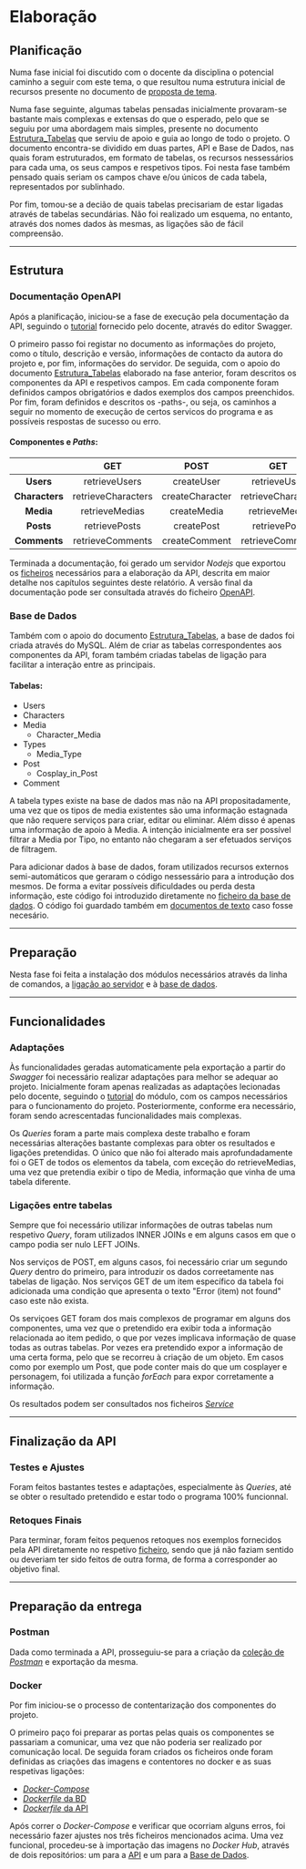 # Elaboração

## Planificação
Numa fase inicial foi discutido com o docente da disciplina o potencial caminho a seguir com este tema, o que resultou numa estrutura inicial de recursos presente no documento de [proposta de tema](https://github.com/inf24dw1g09/DW-Avaliacao-Final/blob/main/Documentos%20de%20Apoio/DWI_A06927_CamilaOlim_AvaliacaoFinal_Proposta.pdf). 

Numa fase seguinte, algumas tabelas pensadas inicialmente provaram-se bastante mais complexas e extensas do que o esperado, pelo que se seguiu por uma abordagem mais simples, presente no documento [Estrutura_Tabelas](https://github.com/inf24dw1g09/DW-Avaliacao-Final/blob/Parte-2/Documentos%20de%20apoio/Estrutura_Tabelas.pdf) que serviu de apoio e guia ao longo de todo o projeto. O documento encontra-se dividido em duas partes, API e Base de Dados, nas quais foram estruturados, em formato de tabelas, os recursos nessessários para cada uma, os seus campos e respetivos tipos. Foi nesta fase também pensado quais seriam os campos chave e/ou únicos de cada tabela, representados por sublinhado.

Por fim, tomou-se a decião de quais tabelas precisariam de estar ligadas através de tabelas secundárias. Não foi realizado um esquema, no entanto, através dos nomes dados às mesmas, as ligações são de fácil compreensão. 

---

## Estrutura
### Documentação OpenAPI
Após a planificação, iniciou-se a fase de execução pela documentação da API, seguindo o [tutorial](https://moodle.maieutica.pt/pluginfile.php/236631/mod_resource/content/2/INF-DW1-02_OpenAPI3.0.pdf) fornecido pelo docente, através do editor Swagger.

O primeiro passo foi registar no documento as informações do projeto, como o título, descrição e versão, informações de contacto da autora do projeto e, por fim, informações do servidor. De seguida, com o apoio do documento [Estrutura_Tabelas](https://github.com/inf24dw1g09/DW-Avaliacao-Final/blob/Parte-2/Documentos%20de%20apoio/Estrutura_Tabelas.pdf) elaborado na fase anterior, foram descritos os componentes da API e respetivos campos. Em cada componente foram definidos campos obrigatórios e dados exemplos dos campos preenchidos. Por fim, foram definidos e descritos os -paths-, ou seja, os caminhos a seguir no momento de execução de certos servicos do programa e as possíveis respostas de sucesso ou erro.

#### Componentes e _Paths_:  
|  | GET | POST | GET | PUT | DELETE |   
| :----: | :----: | :----: | :----: | :----: | :----: | 
| **Users** | retrieveUsers | createUser | retrieveUser | updateUser | deleteUser |
| **Characters** | retrieveCharacters | createCharacter | retrieveCharacter | updateCharacter | deleteCharacter |
| **Media** | retrieveMedias | createMedia | retrieveMedia | updateMedia | deleteMedia |
| **Posts** | retrievePosts | createPost | retrievePost | updatePost | deletePost |
| **Comments** | retrieveComments | createComment | retrieveComment | updateComment | deleteComment |  

Terminada a documentação, foi gerado um servidor _Nodejs_ que exportou os [ficheiros]([https://github.com/inf24dw1g09/DW-Avaliacao-Final/tree/src](https://github.com/inf24dw1g09/DW-Avaliacao-Final/tree/Parte-2/src)) necessários para a elaboração da API, descrita em maior detalhe nos capítulos seguintes deste relatório. A versão final da documentação pode ser consultada através do ficheiro [OpenAPI](https://github.com/inf24dw1g09/DW-Avaliacao-Final/blob/Parte-2/src/api/openapi.yaml).

### Base de Dados
Também com o apoio do documento [Estrutura_Tabelas](https://github.com/inf24dw1g09/DW-Avaliacao-Final/blob/Parte-2/Documentos%20de%20apoio/Estrutura_Tabelas.pdf), a base de dados foi criada através do MySQL. Além de criar as tabelas correspondentes aos componentes da API, foram também criadas tabelas de ligação para facilitar a interação entre as principais.  
#### Tabelas:
- Users
- Characters
- Media
  - Character_Media
- Types
  - Media_Type
- Post
  - Cosplay_in_Post
- Comment   

A tabela types existe na base de dados mas não na API propositadamente, uma vez que os tipos de media existentes são uma informação estagnada que não requere serviços para criar, editar ou eliminar. Além disso é apenas uma informação de apoio à Media. A intenção inicialmente era ser possível filtrar a Media por Tipo, no entanto não chegaram a ser efetuados serviços de filtragem.

Para adicionar dados à base de dados, foram utilizados recursos externos semi-automáticos que geraram o código nessessário para a introdução dos mesmos. De forma a evitar possíveis dificuldades ou perda desta informação, este código foi introduzido diretamente no [ficheiro da base de dados](https://github.com/inf24dw1g09/DW-Avaliacao-Final/blob/Parte-2/db/db.sql). O código foi guardado também em [documentos de texto](https://github.com/inf24dw1g09/DW-Avaliacao-Final/tree/Parte-2/Documentos%20de%20apoio/txt%20files) caso fosse necesário. 

---

## Preparação
Nesta fase foi feita a instalação dos módulos necessários através da linha de comandos, a [ligação ao servidor](https://github.com/inf24dw1g09/DW-Avaliacao-Final/blob/Parte-2/Parte2_%20Ficheiros/index.js) e à [base de dados](https://github.com/inf24dw1g09/DW-Avaliacao-Final/blob/Parte-2/Parte2_%20Ficheiros/db.js).

---

## Funcionalidades
### Adaptações
Às funcionalidades geradas automaticamente pela exportação a partir do _Swagger_ foi necessário realizar adaptações para melhor se adequar ao projeto. Inicialmente foram apenas realizadas as adaptações lecionadas pelo docente, seguindo o [tutorial](https://moodle.maieutica.pt/pluginfile.php/236631/mod_resource/content/2/INF-DW1-02_OpenAPI3.0.pdf) do módulo, com os campos necessários para o funcionamento do projeto. Posteriormente, conforme era necessário, foram sendo acrescentadas funcionalidades mais complexas.

Os _Queries_ foram a parte mais complexa deste trabalho e foram necessárias alterações bastante complexas para obter os resultados e ligações pretendidas. O único que não foi alterado mais aprofundadamente foi o GET de todos os elementos da tabela, com exceção do retrieveMedias, uma vez que pretendia exibir o tipo de Media, informação que vinha de uma tabela diferente.   

### Ligações entre tabelas
Sempre que foi necessário utilizar informações de outras tabelas num respetivo _Query_, foram utilizados INNER JOINs e em alguns casos em que o campo podia ser nulo LEFT JOINs. 

Nos serviços de POST, em alguns casos, foi necessário criar um segundo _Query_ dentro do primeiro, para introduzir os dados correetamente nas tabelas de ligação. Nos serviços GET de um item específico da tabela foi adicionada uma condição que apresenta o texto "Error (item) not found" caso este não exista. 

Os serviçoes GET foram dos mais complexos de programar em alguns dos componentes, uma vez que o pretendido era exibir toda a informação relacionada ao item pedido, o que por vezes implicava informação de quase todas as outras tabelas. Por vezes era pretendido expor a informação de uma certa forma, pelo que se recorreu à criação de um objeto. Em casos como por exemplo um Post, que pode conter mais do que um cosplayer e personagem, foi utilizada a função _forEach_ para expor corretamente a informação.

Os resultados podem ser consultados nos ficheiros [_Service_](https://github.com/inf24dw1g09/DW-Avaliacao-Final/tree/Parte-2/Parte2_%20Ficheiros/service)

---

## Finalização da API
### Testes e Ajustes
Foram feitos bastantes testes e adaptações, especialmente às _Queries_, até se obter o resultado pretendido e estar todo o programa 100% funcionnal. 

### Retoques Finais
Para terminar, foram feitos pequenos retoques nos exemplos fornecidos pela API diretamente no respetivo [ficheiro]((https://github.com/inf24dw1g09/DW-Avaliacao-Final/blob/Parte-2/Parte2_%20Ficheiros/api/openapi.yaml)), sendo que já não faziam sentido ou deveriam ter sido feitos de outra forma, de forma a corresponder ao objetivo final.

---

## Preparação da entrega
### Postman
Dada como terminada a API, prosseguiu-se para a criação da [coleção de _Postman_](https://github.com/inf24dw1g09/DW-Avaliacao-Final/blob/Parte-2/CosplayAPI.postman_collection.json) e exportação da mesma. 

### Docker
Por fim iniciou-se o processo de contentarização dos componentes do projeto.

O primeiro paço foi preparar as portas pelas quais os componentes se passariam a comunicar, uma vez que não poderia ser realizado por comunicação local. De seguida foram criados os ficheiros onde foram definidas as criações das imagens e contentores no docker e as suas respetivas ligações:   
- [_Docker-Compose_](https://github.com/inf24dw1g09/DW-Avaliacao-Final/blob/Parte-2/docker-compose.yml)
- [_Dockerfile_ da BD](https://github.com/inf24dw1g09/DW-Avaliacao-Final/blob/Parte-2/db/Dockerfile)
- [_Dockerfile_ da API](https://github.com/inf24dw1g09/DW-Avaliacao-Final/blob/Parte-2/src/Dockerfile)

Após correr o _Docker-Compose_ e verificar que ocorriam alguns erros, foi necessário fazer ajustes nos três ficheiros mencionados acima. Uma vez funcional, procedeu-se à importação das imagens no _Docker Hub_, através de dois repositórios: um para a [API](https://hub.docker.com/r/camilaolim/p2_node) e um para a [Base de Dados](https://hub.docker.com/r/camilaolim/p2_db).
